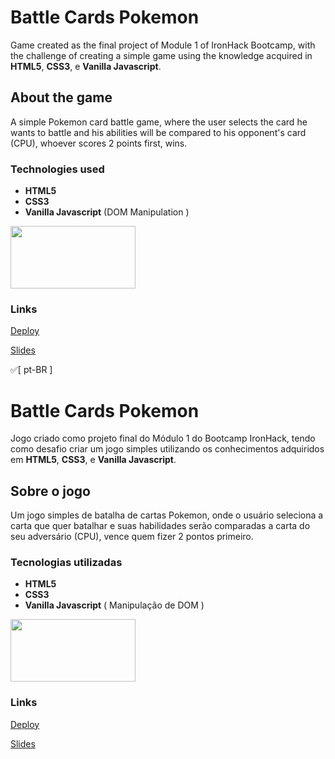 # Battle Cards Pokemon

Game created as the final project of Module 1 of IronHack Bootcamp, with the challenge of creating a simple game using the knowledge acquired in **HTML5**, **CSS3**, e **Vanilla Javascript**.

## About the game

A simple Pokemon card battle game, where the user selects the card he wants to battle and his abilities will be compared to his opponent's card (CPU), whoever scores 2 points first, wins.
### Technologies used

* **HTML5**
* **CSS3**
* **Vanilla Javascript** (DOM Manipulation )

<img src="https://alonza.com.br/wp-content/uploads/2021/07/linguagens-front-end.png" width="200" height="100">

### Links

[Deploy](https://bruno-fonoff.github.io/projeto01-thegame/)

[Slides](https://docs.google.com/presentation/d/1_UBo21X4xbrJXlVt48psxXwio7HciWByvKsXDv-TKmk/edit#slide=id.g13550852f6f_0_5)



   :white_check_mark:[ pt-BR ]

# Battle Cards Pokemon

Jogo criado como projeto final do Módulo 1 do Bootcamp IronHack, tendo como desafio criar um jogo simples utilizando os conhecimentos adquiridos em **HTML5**, **CSS3**, e **Vanilla Javascript**.

## Sobre o jogo

Um jogo simples de batalha de cartas Pokemon, onde o usuário seleciona a carta que quer batalhar e suas habilidades serão comparadas a carta do seu adversário (CPU), vence quem fizer 2 pontos primeiro.
### Tecnologias utilizadas

* **HTML5**
* **CSS3**
* **Vanilla Javascript** ( Manipulação de DOM )

<img src="https://alonza.com.br/wp-content/uploads/2021/07/linguagens-front-end.png" width="200" height="100">

### Links

[Deploy](https://bruno-fonoff.github.io/projeto01-thegame/)

[Slides](https://docs.google.com/presentation/d/1_UBo21X4xbrJXlVt48psxXwio7HciWByvKsXDv-TKmk/edit#slide=id.g13550852f6f_0_5)
